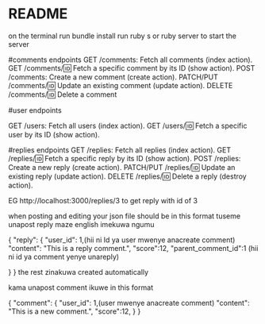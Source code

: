# README

on the terminal run bundle install
run ruby s or ruby server to start the server

#comments endpoints 
GET /comments: Fetch all comments (index action).
GET /comments/:id: Fetch a specific comment by its ID (show action).
POST /comments: Create a new comment (create action).
PATCH/PUT /comments/:id: Update an existing comment (update action).
DELETE /comments/:id: Delete a comment

#user endpoints

GET /users: Fetch all users (index action).
GET /users/:id: Fetch a specific user by its ID (show action).

#replies endpoints
GET /replies: Fetch all replies (index action).
GET /replies/:id: Fetch a specific reply by its ID (show action).
POST /replies: Create a new reply (create action).
PATCH/PUT /replies/:id: Update an existing reply (update action).
DELETE /replies/:id: Delete a reply (destroy action).


EG http://localhost:3000/replies/3 to get reply with id of 3

when posting and editing your json file should be in this format
   tuseme  unapost reply  maze english imekuwa ngumu

   
{
  "reply": {
    "user_id": 1,(hii ni Id ya user mwenye anacreate comment)
    "content": "This is a reply comment.",
    "score":12,
    "parent_comment_id":1 (hii ni id ya comment yenye unareply)
   
  }
}
the rest zinakuwa created automatically

kama unapost comment ikuwe in this format

{
  "comment": {
    "user_id": 1,(user mwenye anacreate comment)
    "content": "This is a new comment.",
    "score":12,
  }
}

